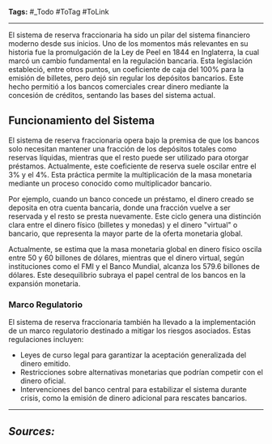 **Tags:** #_Todo
#ToTag #ToLink 
- - -

El sistema de reserva fraccionaria ha sido un pilar del sistema financiero moderno desde sus inicios. Uno de los momentos más relevantes en su historia fue la promulgación de la Ley de Peel en 1844 en Inglaterra, la cual marcó un cambio fundamental en la regulación bancaria. Esta legislación estableció, entre otros puntos, un coeficiente de caja del 100% para la emisión de billetes, pero dejó sin regular los depósitos bancarios. Este hecho permitió a los bancos comerciales crear dinero mediante la concesión de créditos, sentando las bases del sistema actual.

## Funcionamiento del Sistema

El sistema de reserva fraccionaria opera bajo la premisa de que los bancos solo necesitan mantener una fracción de los depósitos totales como reservas líquidas, mientras que el resto puede ser utilizado para otorgar préstamos. Actualmente, este coeficiente de reserva suele oscilar entre el 3% y el 4%. Esta práctica permite la multiplicación de la masa monetaria mediante un proceso conocido como multiplicador bancario.

Por ejemplo, cuando un banco concede un préstamo, el dinero creado se deposita en otra cuenta bancaria, donde una fracción vuelve a ser reservada y el resto se presta nuevamente. Este ciclo genera una distinción clara entre el dinero físico (billetes y monedas) y el dinero "virtual" o bancario, que representa la mayor parte de la oferta monetaria global.

Actualmente, se estima que la masa monetaria global en dinero físico oscila entre 50 y 60 billones de dólares, mientras que el dinero virtual, según instituciones como el FMI y el Banco Mundial, alcanza los 579.6 billones de dólares. Este desequilibrio subraya el papel central de los bancos en la expansión monetaria.

### Marco Regulatorio

El sistema de reserva fraccionaria también ha llevado a la implementación de un marco regulatorio destinado a mitigar los riesgos asociados. Estas regulaciones incluyen:

- Leyes de curso legal para garantizar la aceptación generalizada del dinero emitido.
- Restricciones sobre alternativas monetarias que podrían competir con el dinero oficial.
- Intervenciones del banco central para estabilizar el sistema durante crisis, como la emisión de dinero adicional para rescates bancarios.

- - - 
## ***Sources:***